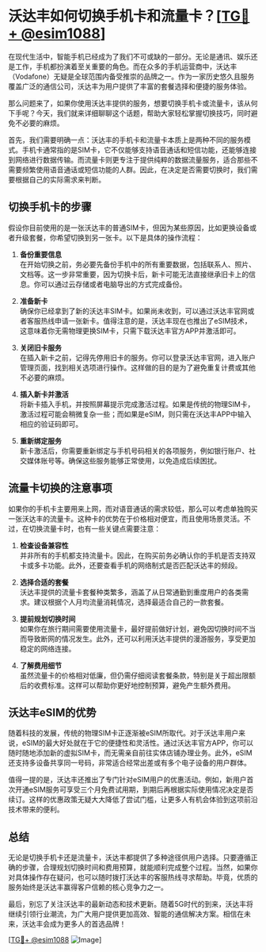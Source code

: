 # 沃达丰如何切换手机卡和流量卡？[[TG💪+ @esim1088](https://t.me/s/esim1088)]

在现代生活中，智能手机已经成为了我们不可或缺的一部分。无论是通讯、娱乐还是工作，手机都扮演着至关重要的角色。而在众多的手机运营商中，沃达丰（Vodafone）无疑是全球范围内备受推崇的品牌之一。作为一家历史悠久且服务覆盖广泛的通信公司，沃达丰为用户提供了丰富的套餐选择和便捷的服务体验。

那么问题来了，如果你使用沃达丰提供的服务，想要切换手机卡或流量卡，该从何下手呢？今天，我们就来详细聊聊这个话题，帮助大家轻松掌握切换技巧，同时避免不必要的麻烦。

首先，我们需要明确一点：沃达丰的手机卡和流量卡本质上是两种不同的服务模式。手机卡通常指的是SIM卡，它不仅能够支持语音通话和短信功能，还能够连接到网络进行数据传输。而流量卡则更专注于提供纯粹的数据流量服务，适合那些不需要频繁使用语音通话或短信功能的人群。因此，在决定是否需要切换时，我们需要根据自己的实际需求来判断。

## 切换手机卡的步骤

假设你目前使用的是一张沃达丰的普通SIM卡，但因为某些原因，比如更换设备或者升级套餐，你希望切换到另一张卡。以下是具体的操作流程：

1. **备份重要信息**  
   在开始切换之前，务必要先备份手机中的所有重要数据，包括联系人、照片、文档等。这一步非常重要，因为切换卡后，新卡可能无法直接继承旧卡上的信息。你可以通过云存储或者电脑导出的方式完成备份。

2. **准备新卡**  
   确保你已经拿到了新的沃达丰SIM卡。如果尚未收到，可以通过沃达丰官网或者客服热线申请一张新卡。值得注意的是，沃达丰现在也推出了eSIM技术，这意味着你无需物理更换SIM卡，只需下载沃达丰官方APP并激活即可。

3. **关闭旧卡服务**  
   在插入新卡之前，记得先停用旧卡的服务。你可以登录沃达丰官网，进入账户管理页面，找到相关选项进行操作。这样做的目的是为了避免重复计费或其他不必要的麻烦。

4. **插入新卡并激活**  
   将新卡插入手机，并按照屏幕提示完成激活过程。如果是传统的物理SIM卡，激活过程可能会稍微复杂一些；而如果是eSIM，则只需在沃达丰APP中输入相应的验证码即可。

5. **重新绑定服务**  
   新卡激活后，你需要重新绑定与手机号码相关的各项服务，例如银行账户、社交媒体账号等。确保这些服务能够正常使用，以免造成后续困扰。

## 流量卡切换的注意事项

如果你的手机卡主要用来上网，而对语音通话的需求较低，那么可以考虑单独购买一张沃达丰的流量卡。这种卡的优势在于价格相对便宜，而且使用场景灵活。不过，在切换流量卡时，也有一些关键点需要注意：

1. **检查设备兼容性**  
   并非所有的手机都支持流量卡。因此，在购买前务必确认你的手机是否支持双卡或多卡功能。此外，还要查看手机的网络制式是否匹配沃达丰的频段。

2. **选择合适的套餐**  
   沃达丰提供的流量卡套餐种类繁多，涵盖了从日常通勤到重度用户的各类需求。建议根据个人月均流量消耗情况，选择最适合自己的一款套餐。

3. **提前规划切换时间**  
   如果你在旅行期间需要使用流量卡，最好提前做好计划，避免因切换时间不当而导致断网的情况发生。此外，还可以利用沃达丰提供的漫游服务，享受更加稳定的网络连接。

4. **了解费用细节**  
   虽然流量卡的价格相对低廉，但仍需仔细阅读套餐条款，特别是关于超出限额后的收费标准。这样可以帮助你更好地控制预算，避免产生额外费用。

## 沃达丰eSIM的优势

随着科技的发展，传统的物理SIM卡正逐渐被eSIM所取代。对于沃达丰用户来说，eSIM的最大好处就在于它的便捷性和灵活性。通过沃达丰官方APP，你可以随时随地添加新的虚拟SIM卡，而无需亲自前往实体店铺办理业务。此外，eSIM还支持多设备共享同一号码，非常适合经常出差或有多个电子设备的用户群体。

值得一提的是，沃达丰还推出了专门针对eSIM用户的优惠活动。例如，新用户首次开通eSIM服务可享受三个月免费试用期，到期后再根据实际使用情况决定是否续订。这样的优惠政策无疑大大降低了尝试门槛，让更多人有机会体验到这项前沿技术带来的便利。

## 总结

无论是切换手机卡还是流量卡，沃达丰都提供了多种途径供用户选择。只要遵循正确的步骤，合理规划切换时间和费用预算，就能顺利完成整个过程。当然，如果你对具体操作存在疑问，也可以随时拨打沃达丰的客服热线寻求帮助。毕竟，优质的服务始终是沃达丰赢得客户信赖的核心竞争力之一。

最后，别忘了关注沃达丰的最新动态和技术更新。随着5G时代的到来，沃达丰将继续引领行业潮流，为广大用户提供更加高效、智能的通信解决方案。相信在未来，沃达丰会成为更多人的首选品牌！

[[TG💪+ @esim1088](https://t.me/s/esim1088) ![Image](https://i.postimg.cc/4NQfJmqS/Snipaste-2025-05-13-00-14-12.png)]